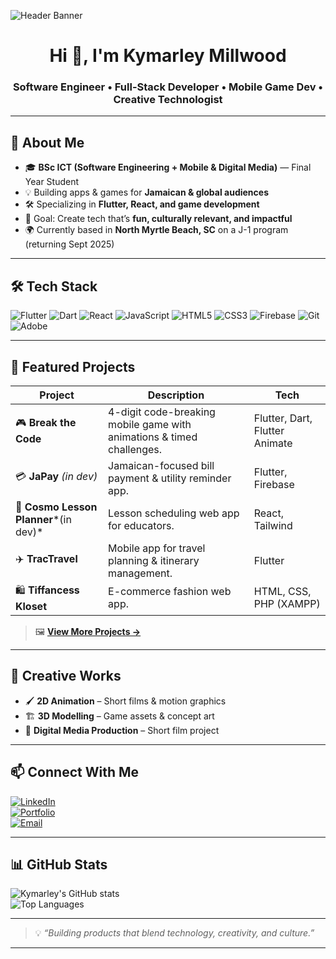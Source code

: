 <!-- Banner -->
![Header Banner](https://your-image-link-here)  
<!-- Tip: Use a wide banner showing your dev style or brand -->

<h1 align="center">Hi 👋, I'm Kymarley Millwood</h1>
<h3 align="center">Software Engineer • Full-Stack Developer • Mobile Game Dev • Creative Technologist</h3>


---

## 🚀 About Me
- 🎓 **BSc ICT (Software Engineering + Mobile & Digital Media)** — Final Year Student  
- 💡 Building apps & games for **Jamaican & global audiences**  
- 🛠 Specializing in **Flutter, React, and game development**  
- 🎯 Goal: Create tech that’s **fun, culturally relevant, and impactful**  
- 🌍 Currently based in **North Myrtle Beach, SC** on a J-1 program (returning Sept 2025)

---

## 🛠 Tech Stack
![Flutter](https://img.shields.io/badge/Flutter-02569B?style=for-the-badge&logo=flutter&logoColor=white)
![Dart](https://img.shields.io/badge/Dart-0175C2?style=for-the-badge&logo=dart&logoColor=white)
![React](https://img.shields.io/badge/React-20232A?style=for-the-badge&logo=react&logoColor=61DAFB)
![JavaScript](https://img.shields.io/badge/JavaScript-323330?style=for-the-badge&logo=javascript&logoColor=F7DF1E)
![HTML5](https://img.shields.io/badge/HTML5-E34F26?style=for-the-badge&logo=html5&logoColor=white)
![CSS3](https://img.shields.io/badge/CSS3-1572B6?style=for-the-badge&logo=css3&logoColor=white)
![Firebase](https://img.shields.io/badge/Firebase-FFCA28?style=for-the-badge&logo=firebase&logoColor=black)
![Git](https://img.shields.io/badge/Git-F05032?style=for-the-badge&logo=git&logoColor=white)
![Adobe](https://img.shields.io/badge/Adobe%20Suite-FF0000?style=for-the-badge&logo=adobe&logoColor=white)

---

## 📌 Featured Projects
| Project | Description | Tech |
| ------- | ----------- | ---- |
| 🎮 **Break the Code** | 4-digit code-breaking mobile game with animations & timed challenges. | Flutter, Dart, Flutter Animate |
| 💳 **JaPay** *(in dev)* | Jamaican-focused bill payment & utility reminder app. | Flutter, Firebase |
| 📅 **Cosmo Lesson Planner***(in dev)* | Lesson scheduling web app for educators. | React, Tailwind |
| ✈️ **TracTravel** | Mobile app for travel planning & itinerary management. | Flutter |
| 🛍 **Tiffancess Kloset** | E-commerce fashion web app. | HTML, CSS, PHP (XAMPP) |

> 🖼 **[View More Projects →](https://github.com/Goldii?tab=repositories)**

---

## 🎨 Creative Works
- 🖌 **2D Animation** – Short films & motion graphics
- 🏗 **3D Modelling** – Game assets & concept art
- 🎥 **Digital Media Production** – Short film project

---

## 📫 Connect With Me
[![LinkedIn](https://img.shields.io/badge/LinkedIn-0A66C2?style=for-the-badge&logo=linkedin&logoColor=white)](https://linkedin.com/in/your-link)  
[![Portfolio](https://img.shields.io/badge/Portfolio-000000?style=for-the-badge&logo=About.me&logoColor=white)](https://your-portfolio-link)  
[![Email](https://img.shields.io/badge/Email-D14836?style=for-the-badge&logo=gmail&logoColor=white)](mailto:your.email@gmail.com)  

---

## 📊 GitHub Stats
![Kymarley's GitHub stats](https://github-readme-stats.vercel.app/api?username=Kymarley&show_icons=true&theme=radical)  
![Top Languages](https://github-readme-stats.vercel.app/api/top-langs/?username=Kymarley&layout=compact&theme=radical)

---

> 💡 *“Building products that blend technology, creativity, and culture.”*

---

